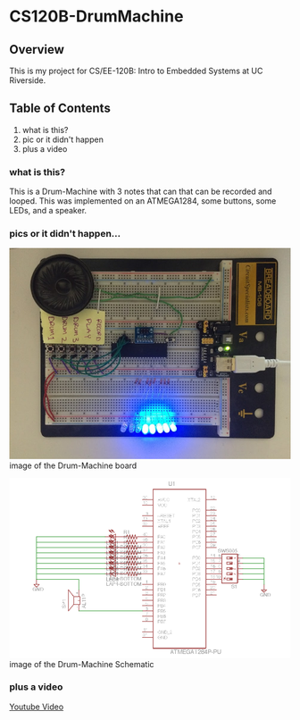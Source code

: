 CS120B-DrumMachine
========


Overview
--------
This is my project for CS/EE-120B: Intro to Embedded Systems at UC Riverside.


Table of Contents
-----------------
1. what is this?
2. pic or it didn't happen
3. plus a video


### what is this?
This is a Drum-Machine with 3 notes that can that can be recorded and looped.
This was implemented on an ATMEGA1284, some buttons, some LEDs, and a speaker.

### pics or it didn't happen...
![Drum-Machine](/picture/drum-machine.JPG)
image of the Drum-Machine board

![Drum-Machine-Schematic](/picture/drum-machine-schematic.png)
image of the Drum-Machine Schematic

### plus a video
[Youtube Video](https://youtu.be/AIx_B2E4rTI)

